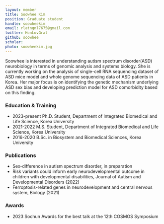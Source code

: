 ```yaml
---
layout: member
title: Soowhee Kim
position: Graduate student
handle: soowheekim
email: rlatngnl7675@gmail.com
twitter: HonLovGrat
github: soowhee
scholar: 
photo: soowheekim.jpg
---
```


Soowhee is interested in understanding autism spectrum disorder(ASD) neurobiology in terms of genomic analysis and systems biology. She is currently working on the analysis of single-cell RNA sequencing dataset of ASD mice model and whole genome sequencing data of ASD patients in Korea. Her major focus is on identifying the genetic mechanism underlying ASD sex bias and developing prediction model for ASD comorbidity based on this finding.

### Education & Training
- 2023-present Ph.D. Student, Department of Integrated Biomedical and Life Science, Korea University
- 2021-2022 M.S. Student, Department of Integrated Biomedical and Life Science, Korea University
- 2016-2020 B.Sc. in Biosystem and Biomedical Sciences, Korea University

### Publications
- Sex-difference in autism spectrum disorder, in preparation
- Risk variants could inform early neurodevelopmental outcome in children with developmental disabilities, Journal of Autism and Developmental Disorders (2022)
- Ferroptosis-related genes in neurodevelopment and central nervous system, Biology (2021)

### Awards
- 2023 Sochun Awards for the best talk at the 12th COSMOS Symposium